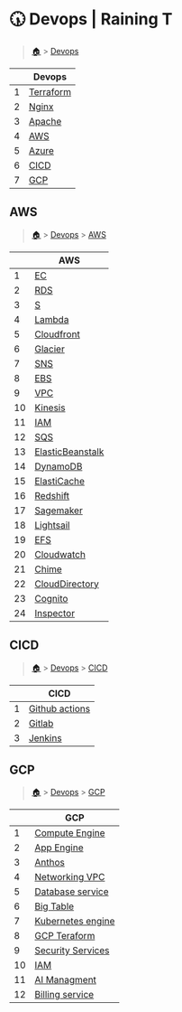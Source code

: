 # 🕠 Devops  | Raining T

> [🏠](/) > [Devops](/devops)

<table><thead><tr><th></th><th>Devops</th></tr></thead><tbody><tr><td>1</td><td><a href="/devops/01-Terraform">Terraform</a></td></tr><tr><td>2</td><td><a href="/devops/02-Nginx">Nginx</a></td></tr><tr><td>3</td><td><a href="/devops/03-Apache">Apache</a></td></tr><tr><td>4</td><td><a href="/devops/AWS">AWS</a></td></tr><tr><td>5</td><td><a href="/devops/Azure">Azure</a></td></tr><tr><td>6</td><td><a href="/devops/CI:CD">CICD</a></td></tr><tr><td>7</td><td><a href="/devops/GCP">GCP</a></td></tr></tbody></table>

## AWS

> [🏠](/) > [Devops](/devops) > [AWS](/devops/AWS)

<table><thead><tr><th></th><th>AWS</th></tr></thead><tbody><tr><td>1</td><td><a href="/devops/AWS/01-EC2">EC</a></td></tr><tr><td>2</td><td><a href="/devops/AWS/02-RDS">RDS</a></td></tr><tr><td>3</td><td><a href="/devops/AWS/03-S3">S</a></td></tr><tr><td>4</td><td><a href="/devops/AWS/04-Lambda">Lambda</a></td></tr><tr><td>5</td><td><a href="/devops/AWS/05-Cloudfront">Cloudfront</a></td></tr><tr><td>6</td><td><a href="/devops/AWS/06-Glacier">Glacier</a></td></tr><tr><td>7</td><td><a href="/devops/AWS/07-SNS">SNS</a></td></tr><tr><td>8</td><td><a href="/devops/AWS/08-EBS">EBS</a></td></tr><tr><td>9</td><td><a href="/devops/AWS/09-VPC">VPC</a></td></tr><tr><td>10</td><td><a href="/devops/AWS/10-Kinesis">Kinesis</a></td></tr><tr><td>11</td><td><a href="/devops/AWS/11-IAM">IAM</a></td></tr><tr><td>12</td><td><a href="/devops/AWS/12-SQS">SQS</a></td></tr><tr><td>13</td><td><a href="/devops/AWS/13-ElasticBeanstalk">ElasticBeanstalk</a></td></tr><tr><td>14</td><td><a href="/devops/AWS/14-DynamoDB">DynamoDB</a></td></tr><tr><td>15</td><td><a href="/devops/AWS/15-ElastiCache">ElastiCache</a></td></tr><tr><td>16</td><td><a href="/devops/AWS/16-Redshift">Redshift</a></td></tr><tr><td>17</td><td><a href="/devops/AWS/17-Sagemaker">Sagemaker</a></td></tr><tr><td>18</td><td><a href="/devops/AWS/18-Lightsail">Lightsail</a></td></tr><tr><td>19</td><td><a href="/devops/AWS/19-EFS">EFS</a></td></tr><tr><td>20</td><td><a href="/devops/AWS/20-Cloudwatch">Cloudwatch</a></td></tr><tr><td>21</td><td><a href="/devops/AWS/21-Chime">Chime</a></td></tr><tr><td>22</td><td><a href="/devops/AWS/22-CloudDirectory">CloudDirectory</a></td></tr><tr><td>23</td><td><a href="/devops/AWS/23-Cognito">Cognito</a></td></tr><tr><td>24</td><td><a href="/devops/AWS/24-Inspector">Inspector</a></td></tr></tbody></table>



## CICD

> [🏠](/) > [Devops](/devops) > [CICD](/devops/CI:CD)

<table><thead><tr><th></th><th>CICD</th></tr></thead><tbody><tr><td>1</td><td><a href="/devops/CI:CD/github-actions">Github actions</a></td></tr><tr><td>2</td><td><a href="/devops/CI:CD/gitlab">Gitlab</a></td></tr><tr><td>3</td><td><a href="/devops/CI:CD/jenkins">Jenkins</a></td></tr></tbody></table>



## GCP

> [🏠](/) > [Devops](/devops) > [GCP](/devops/GCP)

<table><thead><tr><th></th><th>GCP</th></tr></thead><tbody><tr><td>1</td><td><a href="/devops/GCP/01-Compute Engine">Compute Engine</a></td></tr><tr><td>2</td><td><a href="/devops/GCP/02-App Engine">App Engine</a></td></tr><tr><td>3</td><td><a href="/devops/GCP/03-Anthos">Anthos</a></td></tr><tr><td>4</td><td><a href="/devops/GCP/04-Networking-VPC">Networking VPC</a></td></tr><tr><td>5</td><td><a href="/devops/GCP/05-Database service">Database service</a></td></tr><tr><td>6</td><td><a href="/devops/GCP/06-Big Table">Big Table</a></td></tr><tr><td>7</td><td><a href="/devops/GCP/07-Kubernetes engine">Kubernetes engine</a></td></tr><tr><td>8</td><td><a href="/devops/GCP/09-GCP Teraform">GCP Teraform</a></td></tr><tr><td>9</td><td><a href="/devops/GCP/09-Security Services">Security Services</a></td></tr><tr><td>10</td><td><a href="/devops/GCP/10-IAM">IAM</a></td></tr><tr><td>11</td><td><a href="/devops/GCP/11-AI Managment">AI Managment</a></td></tr><tr><td>12</td><td><a href="/devops/GCP/12-Billing service">Billing service</a></td></tr></tbody></table>

